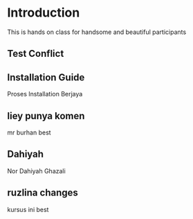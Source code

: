 # Introduction
This is hands on class for handsome and beautiful participants

## Test Conflict
## Installation Guide
Proses Installation Berjaya

## liey punya komen
mr burhan best


## Dahiyah
Nor Dahiyah Ghazali

## ruzlina changes
kursus ini best

